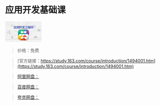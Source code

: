 # 应用开发基础课

![img](../../../assets/study163/free/6631322852398178581.jpg)

> 价格：免费

> [官方链接：https://study.163.com/course/introduction/1494001.htm](https://study.163.com/course/introduction/1494001.htm)

> [阿里网盘：]()

> [百度网盘：]()

> [夸克网盘：]()
